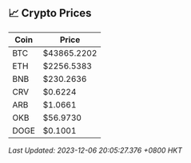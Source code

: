 ## 📈 Crypto Prices

| Coin | Price |
| ---- | ----- |
| BTC | $43865.2202 |
| ETH | $2256.5383 |
| BNB | $230.2636 |
| CRV | $0.6224 |
| ARB | $1.0661 |
| OKB | $56.9730 |
| DOGE | $0.1001 |

_Last Updated: 2023-12-06 20:05:27.376 +0800 HKT_